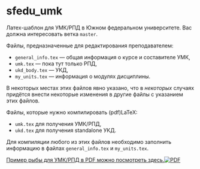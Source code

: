 sfedu_umk
=========

Латех-шаблон для УМК/РПД в Южном федеральном университете. Вас должна интересовать ветка `master`.

Файлы, предназначенные для редактирования преподавателем:

* `general_info.tex` — общая информация о курсе и составителе УМК,
* `umk.tex` — пока тут только РПД,
* `ukd_body.tex` — УКД,
* `my_units.tex` — информация о модулях дисциплины.

В некоторых местах этих файлов явно указано, что в *некоторых* случаях придётся внести некоторые изменения в другие файлы с указанием этих файлов.

Файлы, которые нужно компилировать (pdf)LaTeX:

* `umk.tex` для получения УМК/РПД,
* `ukd.tex` для получения standalone УКД.

Для компиляции любого из этих файлов необходимо заполнить информацию в файлах `general_info.tex` и `my_units.tex`.

[Пример рыбы для УМК/РПД в PDF можно посмотреть здесь.![PDF](https://www.sharelatex.com/github/repos/ulysses4ever/sfedu_umk/builds/latest/badge.svg)](https://www.sharelatex.com/github/repos/ulysses4ever/sfedu_umk/builds/latest/output.pdf)
